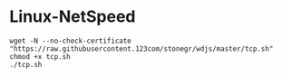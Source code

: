 # Linux-NetSpeed
```
wget -N --no-check-certificate "https://raw.githubusercontent.123com/stonegr/wdjs/master/tcp.sh"
chmod +x tcp.sh
./tcp.sh
```
